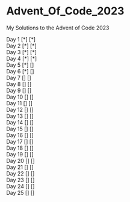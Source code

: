 # Advent_Of_Code_2023
My Solutions to the Advent of Code 2023

Day 1   [\*] [\*]  
Day 2   [\*] [\*]  
Day 3   [\*] [\*]  
Day 4   [\*] [\*]  
Day 5   [\*] []  
Day 6   [\*] []  
Day 7   [] []  
Day 8   [] []  
Day 9   [] []  
Day 10  [] []  
Day 11  [] []  
Day 12  [] []  
Day 13  [] []  
Day 14  [] []  
Day 15  [] []  
Day 16  [] []  
Day 17  [] []  
Day 18  [] []  
Day 19  [] []  
Day 20  [] []  
Day 21  [] []  
Day 22  [] []  
Day 23  [] []  
Day 24  [] []  
Day 25  [] []  